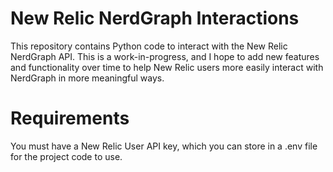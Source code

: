 # New Relic NerdGraph Interactions
This repository contains Python code to interact with the New Relic NerdGraph API. This is a work-in-progress, and I hope to add new features and functionality over time to help New Relic users more easily interact with NerdGraph in more meaningful ways.

# Requirements
You must have a New Relic User API key, which you can store in a .env file for the project code to use.
